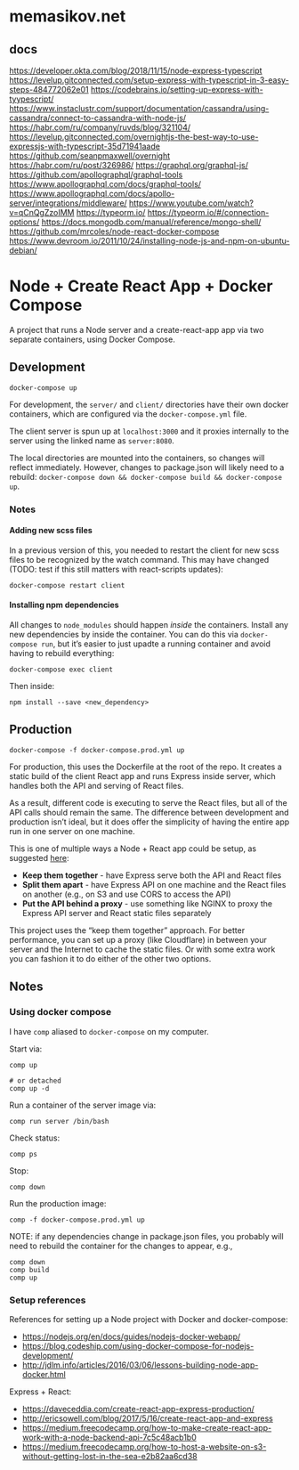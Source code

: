 # memasikov.net

## docs

https://developer.okta.com/blog/2018/11/15/node-express-typescript
https://levelup.gitconnected.com/setup-express-with-typescript-in-3-easy-steps-484772062e01
https://codebrains.io/setting-up-express-with-tyypescript/
https://www.instaclustr.com/support/documentation/cassandra/using-cassandra/connect-to-cassandra-with-node-js/
https://habr.com/ru/company/ruvds/blog/321104/
https://levelup.gitconnected.com/overnightjs-the-best-way-to-use-expressjs-with-typescript-35d71941aade
https://github.com/seanpmaxwell/overnight
https://habr.com/ru/post/326986/
https://graphql.org/graphql-js/
https://github.com/apollographql/graphql-tools
https://www.apollographql.com/docs/graphql-tools/
https://www.apollographql.com/docs/apollo-server/integrations/middleware/
https://www.youtube.com/watch?v=qCnQgZzoIMM
https://typeorm.io/
https://typeorm.io/#/connection-options/
https://docs.mongodb.com/manual/reference/mongo-shell/
https://github.com/mrcoles/node-react-docker-compose
https://www.devroom.io/2011/10/24/installing-node-js-and-npm-on-ubuntu-debian/

# Node + Create React App + Docker Compose

A project that runs a Node server and a create-react-app app via two separate containers, using Docker Compose.

## Development

```
docker-compose up
```

For development, the `server/` and `client/` directories have their own docker containers, which are configured via the `docker-compose.yml` file.

The client server is spun up at `localhost:3000` and it proxies internally to the server using the linked name as `server:8080`.

The local directories are mounted into the containers, so changes will reflect immediately. However, changes to package.json will likely need to a rebuild: `docker-compose down && docker-compose build && docker-compose up`.

### Notes

#### Adding new scss files

In a previous version of this, you needed to restart the client for new scss files to be recognized by the watch command. This may have changed (TODO: test if this still matters with react-scripts updates):

```
docker-compose restart client
```

#### Installing npm dependencies

All changes to `node_modules` should happen _inside_ the containers. Install any new dependencies by inside the container. You can do this via `docker-compose run`, but it’s easier to just upadte a running container and avoid having to rebuild everything:

```
docker-compose exec client
```

Then inside:

```
npm install --save <new_dependency>
```

## Production

```
docker-compose -f docker-compose.prod.yml up
```

For production, this uses the Dockerfile at the root of the repo. It creates a static build of the client React app and runs Express inside server, which handles both the API and serving of React files.

As a result, different code is executing to serve the React files, but all of the API calls should remain the same. The difference between development and production isn’t ideal, but it does offer the simplicity of having the entire app run in one server on one machine.

This is one of multiple ways a Node + React app could be setup, as suggested [here](https://daveceddia.com/create-react-app-express-production/):

- **Keep them together** - have Express serve both the API and React files
- **Split them apart** - have Express API on one machine and the React files on another (e.g., on S3 and use CORS to access the API)
- **Put the API behind a proxy** - use something like NGINX to proxy the Express API server and React static files separately

This project uses the “keep them together” approach. For better performance, you can set up a proxy (like Cloudflare) in between your server and the Internet to cache the static files. Or with some extra work you can fashion it to do either of the other two options.

## Notes

### Using docker compose

I have `comp` aliased to `docker-compose` on my computer.

Start via:

```
comp up

# or detached
comp up -d
```

Run a container of the server image via:

```
comp run server /bin/bash
```

Check status:

```
comp ps
```

Stop:

```
comp down
```

Run the production image:

```
comp -f docker-compose.prod.yml up
```

NOTE: if any dependencies change in package.json files, you probably will need to rebuild the container for the changes to appear, e.g.,

```
comp down
comp build
comp up
```

### Setup references

References for setting up a Node project with Docker and docker-compose:

- https://nodejs.org/en/docs/guides/nodejs-docker-webapp/
- https://blog.codeship.com/using-docker-compose-for-nodejs-development/
- http://jdlm.info/articles/2016/03/06/lessons-building-node-app-docker.html

Express + React:

- https://daveceddia.com/create-react-app-express-production/
- http://ericsowell.com/blog/2017/5/16/create-react-app-and-express
- https://medium.freecodecamp.org/how-to-make-create-react-app-work-with-a-node-backend-api-7c5c48acb1b0
- https://medium.freecodecamp.org/how-to-host-a-website-on-s3-without-getting-lost-in-the-sea-e2b82aa6cd38

